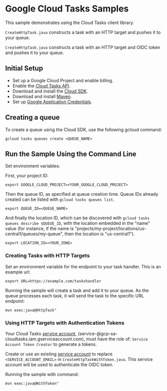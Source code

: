 # Google Cloud Tasks Samples

This sample demonstrates using the Cloud Tasks client library.

`CreateHttpTask.java` constructs a task with an HTTP target and pushes it
to your queue.

`CreateHttpTask.java` constructs a task with an HTTP target and OIDC token and
pushes it to your queue.

## Initial Setup

 * Set up a Google Cloud Project and enable billing.
 * Enable the
 [Cloud Tasks API](https://console.cloud.google.com/launcher/details/google/cloudtasks.googleapis.com).
 * Download and install the [Cloud SDK](https://cloud.google.com/sdk).
 * Download and install [Maven](http://maven.apache.org/install.html).
 * Set up [Google Application Credentials](https://cloud.google.com/docs/authentication/getting-started).

## Creating a queue

To create a queue using the Cloud SDK, use the following gcloud command:

```
gcloud tasks queues create <QUEUE_NAME>
```

## Run the Sample Using the Command Line

Set environment variables:

First, your project ID:

```
export GOOGLE_CLOUD_PROJECT=<YOUR_GOOGLE_CLOUD_PROJECT>
```

Then the queue ID, as specified at queue creation time. Queue IDs already
created can be listed with `gcloud tasks queues list`.

```
export QUEUE_ID=<QUEUE_NAME>
```

And finally the location ID, which can be discovered with
`gcloud tasks queues describe $QUEUE_ID`, with the location embedded in
the "name" value (for instance, if the name is
"projects/my-project/locations/us-central1/queues/my-queue", then the
location is "us-central1").

```
export LOCATION_ID=<YOUR_ZONE>
```

### Creating Tasks with HTTP Targets

Set an environment variable for the endpoint to your task handler. This is an
example url:
```
export URL=https://example.com/taskshandler
```

Running the sample will create a task and add it to your queue. As the queue
processes each task, it will send the task to the specific URL endpoint:

```
mvn exec:java@HttpTask"
```

### Using HTTP Targets with Authentication Tokens

Your Cloud Tasks [service account][sa],
(service-<project-number>@gcp-sa-cloudtasks.iam.gserviceaccount.com), must
have the role of: `Service Account Token Creator` to generate a tokens.

Create or use an existing [service account][sa] to replace `<SERVICE_ACCOUNT_EMAIL>`
in `CreateHttpTaskWithToken.java`. This service account will be used to
authenticate the OIDC token.

Running the sample with command:
```
mvn exec:java@WithToken"
```


[sa]: https://cloud.google.com/iam/docs/service-accounts
